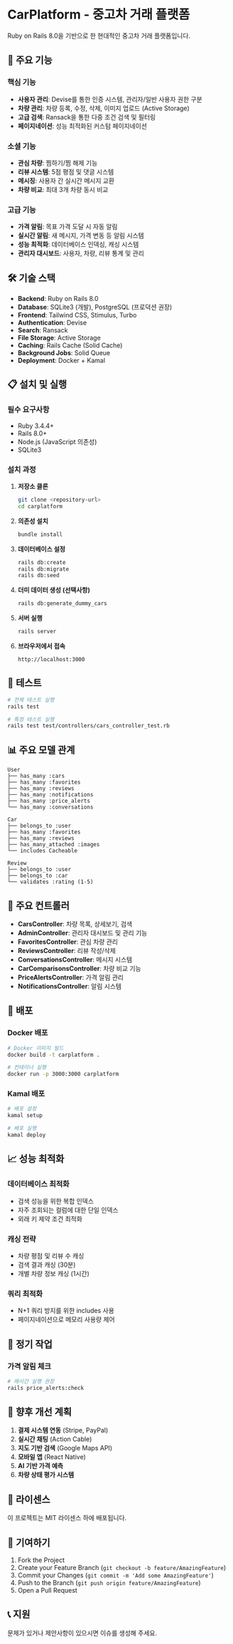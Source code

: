 # CarPlatform - 중고차 거래 플랫폼

Ruby on Rails 8.0을 기반으로 한 현대적인 중고차 거래 플랫폼입니다.

## 🚗 주요 기능

### 핵심 기능
- **사용자 관리**: Devise를 통한 인증 시스템, 관리자/일반 사용자 권한 구분
- **차량 관리**: 차량 등록, 수정, 삭제, 이미지 업로드 (Active Storage)
- **고급 검색**: Ransack을 통한 다중 조건 검색 및 필터링
- **페이지네이션**: 성능 최적화된 커스텀 페이지네이션

### 소셜 기능
- **관심 차량**: 찜하기/찜 해제 기능
- **리뷰 시스템**: 5점 평점 및 댓글 시스템
- **메시징**: 사용자 간 실시간 메시지 교환
- **차량 비교**: 최대 3개 차량 동시 비교

### 고급 기능
- **가격 알림**: 목표 가격 도달 시 자동 알림
- **실시간 알림**: 새 메시지, 가격 변동 등 알림 시스템
- **성능 최적화**: 데이터베이스 인덱싱, 캐싱 시스템
- **관리자 대시보드**: 사용자, 차량, 리뷰 통계 및 관리

## 🛠 기술 스택

- **Backend**: Ruby on Rails 8.0
- **Database**: SQLite3 (개발), PostgreSQL (프로덕션 권장)
- **Frontend**: Tailwind CSS, Stimulus, Turbo
- **Authentication**: Devise
- **Search**: Ransack
- **File Storage**: Active Storage
- **Caching**: Rails Cache (Solid Cache)
- **Background Jobs**: Solid Queue
- **Deployment**: Docker + Kamal

## 📋 설치 및 실행

### 필수 요구사항
- Ruby 3.4.4+
- Rails 8.0+
- Node.js (JavaScript 의존성)
- SQLite3

### 설치 과정

1. **저장소 클론**
   ```bash
   git clone <repository-url>
   cd carplatform
   ```

2. **의존성 설치**
   ```bash
   bundle install
   ```

3. **데이터베이스 설정**
   ```bash
   rails db:create
   rails db:migrate
   rails db:seed
   ```

4. **더미 데이터 생성 (선택사항)**
   ```bash
   rails db:generate_dummy_cars
   ```

5. **서버 실행**
   ```bash
   rails server
   ```

6. **브라우저에서 접속**
   ```
   http://localhost:3000
   ```

## 🧪 테스트

```bash
# 전체 테스트 실행
rails test

# 특정 테스트 실행
rails test test/controllers/cars_controller_test.rb
```

## 📊 주요 모델 관계

```
User
├── has_many :cars
├── has_many :favorites
├── has_many :reviews
├── has_many :notifications
├── has_many :price_alerts
└── has_many :conversations

Car
├── belongs_to :user
├── has_many :favorites
├── has_many :reviews
├── has_many_attached :images
└── includes Cacheable

Review
├── belongs_to :user
├── belongs_to :car
└── validates :rating (1-5)
```

## 🔧 주요 컨트롤러

- **CarsController**: 차량 목록, 상세보기, 검색
- **AdminController**: 관리자 대시보드 및 관리 기능
- **FavoritesController**: 관심 차량 관리
- **ReviewsController**: 리뷰 작성/삭제
- **ConversationsController**: 메시지 시스템
- **CarComparisonsController**: 차량 비교 기능
- **PriceAlertsController**: 가격 알림 관리
- **NotificationsController**: 알림 시스템

## 🚀 배포

### Docker 배포
```bash
# Docker 이미지 빌드
docker build -t carplatform .

# 컨테이너 실행
docker run -p 3000:3000 carplatform
```

### Kamal 배포
```bash
# 배포 설정
kamal setup

# 배포 실행
kamal deploy
```

## 📈 성능 최적화

### 데이터베이스 최적화
- 검색 성능을 위한 복합 인덱스
- 자주 조회되는 컬럼에 대한 단일 인덱스
- 외래 키 제약 조건 최적화

### 캐싱 전략
- 차량 평점 및 리뷰 수 캐싱
- 검색 결과 캐싱 (30분)
- 개별 차량 정보 캐싱 (1시간)

### 쿼리 최적화
- N+1 쿼리 방지를 위한 includes 사용
- 페이지네이션으로 메모리 사용량 제어

## 🔄 정기 작업

### 가격 알림 체크
```bash
# 매시간 실행 권장
rails price_alerts:check
```

## 🎯 향후 개선 계획

1. **결제 시스템 연동** (Stripe, PayPal)
2. **실시간 채팅** (Action Cable)
3. **지도 기반 검색** (Google Maps API)
4. **모바일 앱** (React Native)
5. **AI 기반 가격 예측**
6. **차량 상태 평가 시스템**

## 📝 라이센스

이 프로젝트는 MIT 라이센스 하에 배포됩니다.

## 🤝 기여하기

1. Fork the Project
2. Create your Feature Branch (`git checkout -b feature/AmazingFeature`)
3. Commit your Changes (`git commit -m 'Add some AmazingFeature'`)
4. Push to the Branch (`git push origin feature/AmazingFeature`)
5. Open a Pull Request

## 📞 지원

문제가 있거나 제안사항이 있으시면 이슈를 생성해 주세요.
